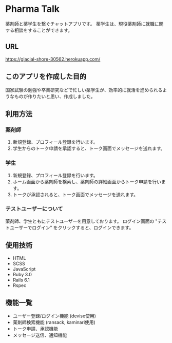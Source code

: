 # Pharma Talk
薬剤師と薬学生を繋ぐチャットアプリです。
薬学生は、現役薬剤師に就職に関する相談をすることができます。

## URL
https://glacial-shore-30562.herokuapp.com/

## このアプリを作成した目的
国家試験の勉強や卒業研究などで忙しい薬学生が、効率的に就活を進められるようなものが作りたいと思い、作成しました。

## 利用方法
### 薬剤師
1. 新規登録、プロフィール登録を行います。
1. 学生からのトーク申請を承認すると、トーク画面でメッセージを送れます。

### 学生
1. 新規登録、プロフィール登録を行います。
1. ホーム画面から薬剤師を検索し、薬剤師の詳細画面からトーク申請を行います。
1. トークが承認されると、トーク画面でメッセージを送れます。

### テストユーザーについて
薬剤師、学生ともにテストユーザーを用意しております。
ログイン画面の "テストユーザーでログイン" をクリックすると、ログインできます。

## 使用技術
- HTML
- SCSS
- JavaScript
- Ruby 3.0
- Rails 6.1
- Rspec

## 機能一覧
- ユーザー登録/ログイン機能 (devise使用)
- 薬剤師検索機能 (ransack, kaminari使用)
- トーク申請、承認機能
- メッセージ送信、通知機能
